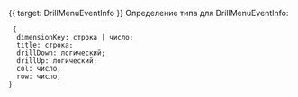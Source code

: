 {{ target: DrillMenuEventInfo }}
Определение типа для DrillMenuEventInfo:
```
 {
  dimensionKey: строка | число;
  title: строка;
  drillDown: логический;
  drillUp: логический;
  col: число;
  row: число;
}
```